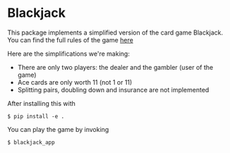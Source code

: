 # Blackjack

This package implements a simplified version of the card game Blackjack. You can
find the full rules of the game
[here](https://bicyclecards.com/how-to-play/blackjack)

Here are the simplifications we're making:

- There are only two players: the dealer and the gambler (user of the game)
- Ace cards are only worth 11 (not 1 or 11)
- Splitting pairs, doubling down and insurance are not implemented

After installing this with

```shell
$ pip install -e .
```

You can play the game by invoking

```shell
$ blackjack_app
```